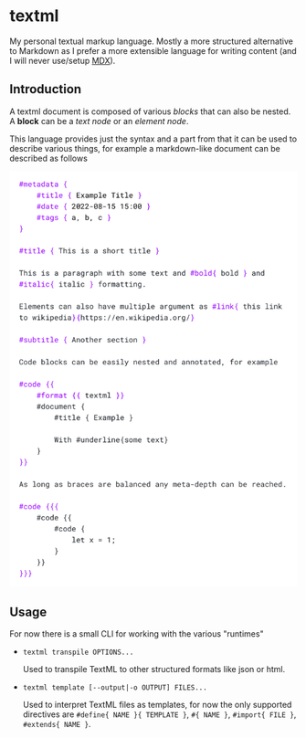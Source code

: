 # textml

My personal textual markup language. Mostly a more structured alternative to Markdown as I prefer a more extensible language for writing content (and I will never use/setup [MDX](https://mdxjs.com/)).

## Introduction

A textml document is composed of various _blocks_ that can also be nested. A **block** can be a _text node_ or an _element node_. 

This language provides just the syntax and a part from that it can be used to describe various things, for example a markdown-like document can be described as follows

<p align="center">
<img src="docs/syntax-highlighting-document.png" width="600" alt="example syntax highlighting of a textml document">
</p>

## Usage

For now there is a small CLI for working with the various "runtimes"

- `textml transpile OPTIONS...`

    Used to transpile TextML to other structured formats like json or html.

- `textml template [--output|-o OUTPUT] FILES...`

    Used to interpret TextML files as templates, for now the only supported directives are `#define{ NAME }{ TEMPLATE }`, `#{ NAME }`, `#import{ FILE }`, `#extends{ NAME }`.

